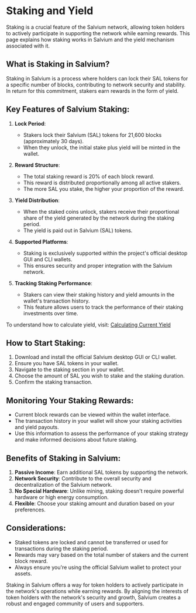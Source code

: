 # Staking and Yield

Staking is a crucial feature of the Salvium network, allowing token holders to actively participate in supporting the network while earning rewards. This page explains how staking works in Salvium and the yield mechanism associated with it.

## What is Staking in Salvium?

Staking in Salvium is a process where holders can lock their SAL tokens for a specific number of blocks, contributing to network security and stability. In return for this commitment, stakers earn rewards in the form of yield.

## Key Features of Salvium Staking:

1. **Lock Period**:
   * Stakers lock their Salvium (SAL) tokens for 21,600 blocks (approximately 30 days).
   * When they unlock, the initial stake plus yield will be minted in the wallet.

2. **Reward Structure**:
   * The total staking reward is 20% of each block reward.
   * This reward is distributed proportionally among all active stakers.
   * The more SAL you stake, the higher your proportion of the reward.

3. **Yield Distribution**:
   * When the staked coins unlock, stakers receive their proportional share of the yield generated by the network during the staking period.
   * The yield is paid out in Salvium (SAL) tokens.

4. **Supported Platforms**:
   * Staking is exclusively supported within the project's official desktop GUI and CLI wallets.
   * This ensures security and proper integration with the Salvium network.

5. **Tracking Staking Performance**:
   * Stakers can view their staking history and yield amounts in the wallet's transaction history.
   * This feature allows users to track the performance of their staking investments over time.

To understand how to calculate yield, visit: [Calculating Current Yield](Calculating%20Current%20Yield.md)

## How to Start Staking:

1. Download and install the official Salvium desktop GUI or CLI wallet.
2. Ensure you have SAL tokens in your wallet.
3. Navigate to the staking section in your wallet.
4. Choose the amount of SAL you wish to stake and the staking duration.
5. Confirm the staking transaction.

## Monitoring Your Staking Rewards:

* Current block rewards can be viewed within the wallet interface.
* The transaction history in your wallet will show your staking activities and yield payouts.
* Use this information to assess the performance of your staking strategy and make informed decisions about future staking.

## Benefits of Staking in Salvium:

1. **Passive Income**: Earn additional SAL tokens by supporting the network.
2. **Network Security**: Contribute to the overall security and decentralization of the Salvium network.
3. **No Special Hardware**: Unlike mining, staking doesn't require powerful hardware or high energy consumption.
4. **Flexible**: Choose your staking amount and duration based on your preferences.

## Considerations:

* Staked tokens are locked and cannot be transferred or used for transactions during the staking period.
* Rewards may vary based on the total number of stakers and the current block reward.
* Always ensure you're using the official Salvium wallet to protect your assets.

Staking in Salvium offers a way for token holders to actively participate in the network's operations while earning rewards. By aligning the interests of token holders with the network's security and growth, Salvium creates a robust and engaged community of users and supporters.
